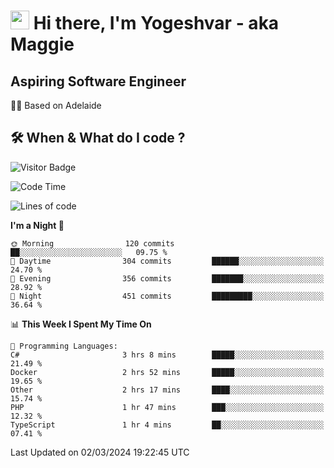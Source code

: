 <h1><img src="https://emojis.slackmojis.com/emojis/images/1531849430/4246/blob-sunglasses.gif?1531849430" width="30"/> Hi there, I'm Yogeshvar - aka Maggie</h1>

## Aspiring Software Engineer
🏂🏻  Based on Adelaide 

## 🛠 When & What do I code ?  

![Visitor Badge](https://visitor-badge.feriirawann.repl.co?username=yogeshvar&repo=yogeshvar&label=Visitors&style=plastic&color=%23457BFF&contentType=svg)

<!--START_SECTION:waka-->
![Code Time](http://img.shields.io/badge/Code%20Time-2%2C718%20hrs%2057%20mins-blue)

![Lines of code](https://img.shields.io/badge/From%20Hello%20World%20I%27ve%20Written-4.1%20million%20lines%20of%20code-blue)

**I'm a Night 🦉** 

```text
🌞 Morning                120 commits         ██░░░░░░░░░░░░░░░░░░░░░░░   09.75 % 
🌆 Daytime                304 commits         ██████░░░░░░░░░░░░░░░░░░░   24.70 % 
🌃 Evening                356 commits         ███████░░░░░░░░░░░░░░░░░░   28.92 % 
🌙 Night                  451 commits         █████████░░░░░░░░░░░░░░░░   36.64 % 
```


📊 **This Week I Spent My Time On** 

```text
💬 Programming Languages: 
C#                       3 hrs 8 mins        █████░░░░░░░░░░░░░░░░░░░░   21.49 % 
Docker                   2 hrs 52 mins       █████░░░░░░░░░░░░░░░░░░░░   19.65 % 
Other                    2 hrs 17 mins       ████░░░░░░░░░░░░░░░░░░░░░   15.74 % 
PHP                      1 hr 47 mins        ███░░░░░░░░░░░░░░░░░░░░░░   12.32 % 
TypeScript               1 hr 4 mins         ██░░░░░░░░░░░░░░░░░░░░░░░   07.41 % 
```


 Last Updated on 02/03/2024 19:22:45 UTC
<!--END_SECTION:waka-->
